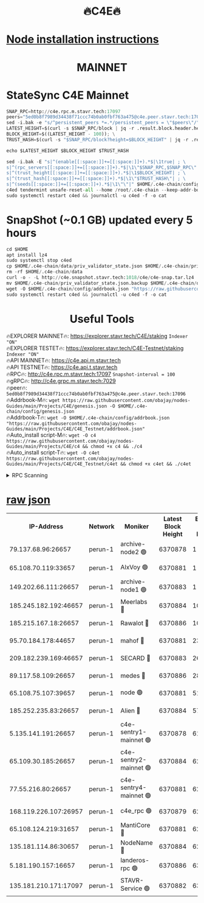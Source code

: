 <h1 align="center"> 🔥C4E🔥</h1>

[Node installation instructions](https://github.com/obajay/nodes-Guides/tree/main/Projects/C4E)
=

<h1 align="center"> MAINNET</h1>

# StateSync C4E Mainnet
```python
SNAP_RPC=http://c4e.rpc.m.stavr.tech:17097
peers="5ed0b8f7989d34438f71ccc74b0ab0fbf763a475@c4e.peer.stavr.tech:17096"
sed -i.bak -e "s/^persistent_peers *=.*/persistent_peers = \"$peers\"/" $HOME/.c4e-chain/config/config.toml
LATEST_HEIGHT=$(curl -s $SNAP_RPC/block | jq -r .result.block.header.height); \
BLOCK_HEIGHT=$((LATEST_HEIGHT - 100)); \
TRUST_HASH=$(curl -s "$SNAP_RPC/block?height=$BLOCK_HEIGHT" | jq -r .result.block_id.hash)

echo $LATEST_HEIGHT $BLOCK_HEIGHT $TRUST_HASH

sed -i.bak -E "s|^(enable[[:space:]]+=[[:space:]]+).*$|\1true| ; \
s|^(rpc_servers[[:space:]]+=[[:space:]]+).*$|\1\"$SNAP_RPC,$SNAP_RPC\"| ; \
s|^(trust_height[[:space:]]+=[[:space:]]+).*$|\1$BLOCK_HEIGHT| ; \
s|^(trust_hash[[:space:]]+=[[:space:]]+).*$|\1\"$TRUST_HASH\"| ; \
s|^(seeds[[:space:]]+=[[:space:]]+).*$|\1\"\"|" $HOME/.c4e-chain/config/config.toml
c4ed tendermint unsafe-reset-all --home /root/.c4e-chain --keep-addr-book
sudo systemctl restart c4ed && journalctl -u c4ed -f -o cat
```
# SnapShot (~0.1 GB) updated every 5 hours
```python
cd $HOME
apt install lz4
sudo systemctl stop c4ed
cp $HOME/.c4e-chain/data/priv_validator_state.json $HOME/.c4e-chain/priv_validator_state.json.backup
rm -rf $HOME/.c4e-chain/data
curl -o - -L http://c4e.snapshot.stavr.tech:1018/c4e/c4e-snap.tar.lz4 | lz4 -c -d - | tar -x -C $HOME/.c4e-chain --strip-components 2
mv $HOME/.c4e-chain/priv_validator_state.json.backup $HOME/.c4e-chain/data/priv_validator_state.json
wget -O $HOME/.c4e-chain/config/addrbook.json "https://raw.githubusercontent.com/obajay/nodes-Guides/main/Projects/C4E/addrbook.json"
sudo systemctl restart c4ed && journalctl -u c4ed -f -o cat
```
 <h1 align="center"> Useful Tools</h1>

🔥EXPLORER MAINNET🔥:  https://explorer.stavr.tech/C4E/staking            `Indexer "ON"` \
🔥EXPLORER TESTET🔥:   https://explorer.stavr.tech/C4E-Testnet/staking     `Indexer "ON"` \
🔥API MAINNET🔥:       https://c4e.api.m.stavr.tech \
🔥API TESTNET🔥:       https://c4e.api.t.stavr.tech \
🔥RPC🔥:               http://c4e.rpc.m.stavr.tech:17097                  `Snapshot-interval = 100` \
🔥gRPC🔥:              http://c4e.grpc.m.stavr.tech:7029 \
🔥peer🔥:              `5ed0b8f7989d34438f71ccc74b0ab0fbf763a475@c4e.peer.stavr.tech:17096` \
🔥Addrbook-M🔥:    ```wget https://raw.githubusercontent.com/obajay/nodes-Guides/main/Projects/C4E/genesis.json -O $HOME/.c4e-chain/config/genesis.json``` \
🔥Addrbook-T🔥:    ```wget -O $HOME/.c4e-chain/config/addrbook.json "https://raw.githubusercontent.com/obajay/nodes-Guides/main/Projects/C4E/C4E_Testnet/addrbook.json"``` \
🔥Auto_install script-M🔥: ```wget -O c4 https://raw.githubusercontent.com/obajay/nodes-Guides/main/Projects/C4E/c4 && chmod +x c4 && ./c4``` \
🔥Auto_install script-T🔥: ```wget -O c4et https://raw.githubusercontent.com/obajay/nodes-Guides/main/Projects/C4E/C4E_Testnet/c4et && chmod +x c4et && ./c4et```




<details>
<summary>RPC Scanning</summary>

<h2 align="center"> We scan nodes in real time every 4 hours. And we provide the final result of RPC endpoints.
We cannot influence the operation of these nodes in any way. </h2>


```python
If Voting Power is higher than 0 --> then the Node is a validator of the network and may be subject to attack and be a potential threat to the chain.
```
```python
We marked such validators with a red symbol
```

</details>

[raw json](https://rpc-check.c4e.stavr.tech/c4e/rpc-c4e-result.json)
=



<table><tr><th>IP-Address</th><th>Network</th><th>Moniker</th><th>Latest Block Height</th><th>Earliest Block Height</th><th>Catching Up</th><th>Tx Index</th><th>Voting Power</th><th>Scan Time</th></tr><tr><td>79.137.68.96:26657</td><td>perun-1</td><td>archive-node2 🟢</td><td>6370878</td><td>1</td><td>False</td><td>on</td><td>0</td><td>2023-12-20T14:23:11.245538923UTC</td></tr><tr><td>65.108.70.119:33657</td><td>perun-1</td><td>AlxVoy 🟢</td><td>6370881</td><td>1</td><td>False</td><td>on</td><td>0</td><td>2023-12-20T14:23:27.423146349UTC</td></tr><tr><td>149.202.66.111:26657</td><td>perun-1</td><td>archive-node1 🟢</td><td>6370883</td><td>1</td><td>False</td><td>on</td><td>0</td><td>2023-12-20T14:23:43.280620965UTC</td></tr><tr><td>185.245.182.192:46657</td><td>perun-1</td><td>Meerlabs 🔴</td><td>6370884</td><td>1051501</td><td>False</td><td>on</td><td>493550</td><td>2023-12-20T14:23:48.762418139UTC</td></tr><tr><td>185.215.167.18:26657</td><td>perun-1</td><td>Rawalot 🔴</td><td>6370886</td><td>1090501</td><td>False</td><td>on</td><td>579034</td><td>2023-12-20T14:23:59.971792520UTC</td></tr><tr><td>95.70.184.178:44657</td><td>perun-1</td><td>mahof 🔴</td><td>6370881</td><td>2342001</td><td>False</td><td>off</td><td>1357006</td><td>2023-12-20T14:23:26.679720181UTC</td></tr><tr><td>209.182.239.169:46657</td><td>perun-1</td><td>SECARD 🔴</td><td>6370883</td><td>2616101</td><td>False</td><td>off</td><td>675729</td><td>2023-12-20T14:23:40.810539790UTC</td></tr><tr><td>89.117.58.109:26657</td><td>perun-1</td><td>medes 🔴</td><td>6370886</td><td>2826001</td><td>False</td><td>off</td><td>471345</td><td>2023-12-20T14:23:55.212832706UTC</td></tr><tr><td>65.108.75.107:39657</td><td>perun-1</td><td>node 🟢</td><td>6370881</td><td>5198801</td><td>False</td><td>on</td><td>0</td><td>2023-12-20T14:23:29.878259966UTC</td></tr><tr><td>185.252.235.83:26657</td><td>perun-1</td><td>Alien 🔴</td><td>6370884</td><td>5736001</td><td>False</td><td>on</td><td>380508</td><td>2023-12-20T14:23:43.936869581UTC</td></tr><tr><td>5.135.141.191:26657</td><td>perun-1</td><td>c4e-sentry1-mainnet 🟢</td><td>6370878</td><td>6198001</td><td>False</td><td>on</td><td>0</td><td>2023-12-20T14:23:10.901119633UTC</td></tr><tr><td>65.109.30.185:26657</td><td>perun-1</td><td>c4e-sentry2-mainnet 🟢</td><td>6370884</td><td>6238301</td><td>False</td><td>on</td><td>0</td><td>2023-12-20T14:23:48.449992516UTC</td></tr><tr><td>77.55.216.80:26657</td><td>perun-1</td><td>c4e-sentry4-mainnet 🟢</td><td>6370881</td><td>6241001</td><td>False</td><td>on</td><td>0</td><td>2023-12-20T14:23:27.017901725UTC</td></tr><tr><td>168.119.226.107:26957</td><td>perun-1</td><td>c4e_rpc 🟢</td><td>6370879</td><td>6270879</td><td>False</td><td>on</td><td>0</td><td>2023-12-20T14:23:19.687762314UTC</td></tr><tr><td>65.108.124.219:31657</td><td>perun-1</td><td>MantiCore 🔴</td><td>6370881</td><td>6270881</td><td>False</td><td>off</td><td>837702</td><td>2023-12-20T14:23:26.187807358UTC</td></tr><tr><td>135.181.114.86:30657</td><td>perun-1</td><td>NodeName 🔴</td><td>6370884</td><td>6284301</td><td>False</td><td>off</td><td>333717</td><td>2023-12-20T14:23:43.612730026UTC</td></tr><tr><td>5.181.190.157:16657</td><td>perun-1</td><td>landeros-rpc 🟢</td><td>6370886</td><td>6364001</td><td>False</td><td>on</td><td>0</td><td>2023-12-20T14:23:59.650906555UTC</td></tr><tr><td>135.181.210.171:17097</td><td>perun-1</td><td>STAVR-Service 🟢</td><td>6370882</td><td>6369601</td><td>False</td><td>on</td><td>0</td><td>2023-12-20T14:23:32.295645572UTC</td></tr></table>
